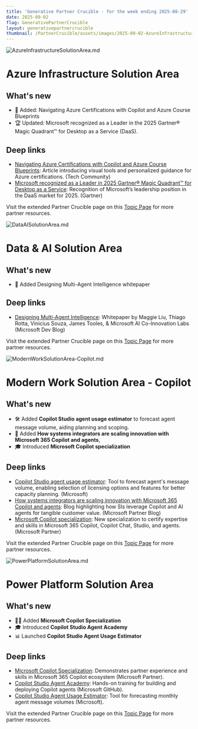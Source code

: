 ```yaml
---
title: 'Generative Partner Crucible - for the week ending 2025-08-29'
date: 2025-09-02
flag: GenerativePartnerCrucible
layout: generativepartnercrucible
thumbnail: /PartnerCrucible/assets/images/2025-09-02-AzureInfrastructureSolutionArea.md-image.png 
---
```


![ AzureInfrastructureSolutionArea.md ]( /PartnerCrucible/assets/images/2025-09-02-AzureInfrastructureSolutionArea.md-image.png )

# Azure Infrastructure Solution Area

## What's new

- 🧭 Added: Navigating Azure Certifications with Copilot and Azure Course Blueprints 
- 🏆 Updated: Microsoft recognized as a Leader in the 2025 Gartner® Magic Quadrant™ for Desktop as a Service (DaaS).

## Deep links

- [Navigating Azure Certifications with Copilot and Azure Course Blueprints](https://techcommunity.microsoft.com/blog/microsoft365copilotblog/navigating-azure-certifications-with-copilot-and-azure-course-blueprints/4448322): Article introducing visual tools and personalized guidance for Azure certifications. (Tech Community)
- [Microsoft recognized as a Leader in 2025 Gartner® Magic Quadrant™ for Desktop as a Service](https://www.gartner.com/doc/reprints?id=1-2LNQ8D8H&ct=250812&st=sb&trk=88d45d3f-333e-44f6-95bf-5943c1d425d1&sc_channel=el): Recognition of Microsoft’s leadership position in the DaaS market for 2025. (Gartner)

Visit the extended Partner Crucible page on this [Topic Page](https://lagimik.github.io/PartnerCrucible/AzureInfrastructureSolutionArea) for more partner resources.

![ DataAISolutionArea.md ]( /PartnerCrucible/assets/images/2025-09-02-DataAISolutionArea.md-image.png )

# Data & AI Solution Area

## What's new

- 🧠 Added Designing Multi-Agent Intelligence whitepaper 

## Deep links

- [Designing Multi-Agent Intelligence](https://devblogs.microsoft.com/blog/designing-multi-agent-intelligence): Whitepaper by Maggie Liu, Thiago Rotta, Vinicius Souza, James Tooles, & Microsoft AI Co-Innovation Labs (Microsoft Dev Blog)

Visit the extended Partner Crucible page on this [Topic Page](https://lagimik.github.io/PartnerCrucible/DataAISolutionArea) for more partner resources.

![ ModernWorkSolutionArea-Copilot.md ]( /PartnerCrucible/assets/images/2025-09-02-ModernWorkSolutionArea-Copilot.md-image.png )

# Modern Work Solution Area - Copilot

## What's new

- 🛠️ Added **Copilot Studio agent usage estimator** to forecast agent message volume, aiding planning and scoping.
- 🚀 Added **How systems integrators are scaling innovation with Microsoft 365 Copilot and agents**, 
- 🎓 Introduced **Microsoft Copilot specialization** 

## Deep links

- [Copilot Studio agent usage estimator](https://microsoft.github.io/copilot-studio-estimator/): Tool to forecast agent's message volume, enabling selection of licensing options and features for better capacity planning. (Microsoft)
- [How systems integrators are scaling innovation with Microsoft 365 Copilot and agents](https://partner.microsoft.com/en-us/blog/article/copilot-partner-spotlight-august-2025): Blog highlighting how SIs leverage Copilot and AI agents for tangible customer value. (Microsoft Partner Blog)
- [Microsoft Copilot specialization](https://partner.microsoft.com/en-US/partnership/specialization/microsoft-copilot): New specialization to certify expertise and skills in Microsoft 365 Copilot, Copilot Chat, Studio, and agents. (Microsoft Partner)

Visit the extended Partner Crucible page on this [Topic Page](https://lagimik.github.io/PartnerCrucible/ModernWorkSolutionArea-Copilot) for more partner resources.

![ PowerPlatformSolutionArea.md ]( /PartnerCrucible/assets/images/2025-09-02-PowerPlatformSolutionArea.md-image.png )

# Power Platform Solution Area

## What's new

- 🧑‍💻 Added **Microsoft Copilot Specialization**
- 🎓 Introduced **Copilot Studio Agent Academy**
- 📊 Launched **Copilot Studio Agent Usage Estimator**

## Deep links

- [Microsoft Copilot Specialization](https://partner.microsoft.com/en-US/partnership/specialization/microsoft-copilot): Demonstrates partner experience and skills in Microsoft 365 Copilot ecosystem (Microsoft Partner).
- [Copilot Studio Agent Academy](https://microsoft.github.io/agent-academy/): Hands-on training for building and deploying Copilot agents (Microsoft GitHub).
- [Copilot Studio Agent Usage Estimator](https://microsoft.github.io/copilot-studio-estimator/): Tool for forecasting monthly agent message volumes (Microsoft).

Visit the extended Partner Crucible page on this [Topic Page](https://lagimik.github.io/PartnerCrucible/PowerPlatformSolutionArea) for more partner resources.

